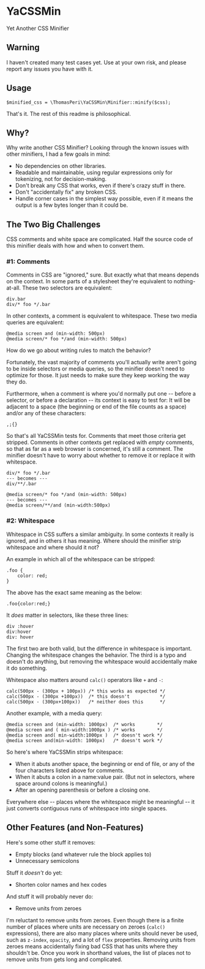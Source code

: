# YaCSSMin
Yet Another CSS Minifier

## Warning

I haven't created many test cases yet. Use at your own risk, and please report any issues you have with it.

## Usage

    $minified_css = \ThomasPeri\YaCSSMin\Minifier::minify($css);

That's it. The rest of this readme is philosophical.

## Why?
Why write another CSS Minifier? Looking through the known issues with other minifiers, I had a few goals in mind:

* No dependencies on other libraries.
* Readable and maintainable, using regular expressions only for tokenizing, not for decision-making.
* Don't break any CSS that works, even if there's crazy stuff in there.
* Don't "accidentally fix" any broken CSS.
* Handle corner cases in the simplest way possible, even if it means the output is a few bytes longer than it could be.

## The Two Big Challenges
CSS comments and white space are complicated. Half the source code of this minifier deals with how and when to convert them.

### #1: Comments

Comments in CSS are "ignored," sure. But exactly what that means depends on the context. In some parts of a stylesheet they're equivalent to nothing-at-all. These two selectors are equivalent:

    div.bar
    div/* foo */.bar
    
In other contexts, a comment is equivalent to whitespace. These two media queries are equivalent:

    @media screen and (min-width: 500px)
    @media screen/* foo */and (min-width: 500px)

How do we go about writing rules to match the behavior?

Fortunately, the vast majority of comments you'll actually write aren't going to be inside selectors or media queries, so the minifier doesn't need to optimize for those. It just needs to make sure they keep working the way they do.

Furthermore, when a comment is where you'd normally put one -- before a selector, or before a declaration -- its context is easy to test for: It will be adjacent to a space (the beginning or end of the file counts as a space) and/or any of these characters:

    ,;{}

So that's all YaCSSMin tests for. Comments that meet those criteria get stripped. Comments in other contexts get replaced with *empty* comments, so that as far as a web browser is concerned, it's still a comment. The minifier doesn't have to worry about whether to remove it or replace it with whitespace.

    div/* foo */.bar
    --- becomes ---
    div/**/.bar

    @media screen/* foo */and (min-width: 500px)
    --- becomes ---
    @media screen/**/and (min-width:500px)

### #2: Whitespace

Whitespace in CSS suffers a similar ambiguity. In some contexts it really is ignored, and in others it has meaning. Where should the minifier strip whitespace and where should it not?

An example in which all of the whitespace can be stripped:

    .foo {
        color: red;
    }
    
The above has the exact same meaning as the below:
    
    .foo{color:red;}

It *does* matter in selectors, like these three lines:

    div :hover
    div:hover
    div: hover
    
The first two are both valid, but the difference in whitespace is important. Changing the whitespace changes the behavior. The third is a typo and doesn't do anything, but removing the whitespace would accidentally make it do something.

Whitespace also matters around `calc()` operators like `+` and `-`:

    calc(500px - (300px + 100px)) /* this works as expected */
    calc(500px - (300px +100px))  /* this doesn't           */
    calc(500px - (300px+100px))   /* neither does this      */

Another example, with a media query:

    @media screen and (min-width: 1000px)  /* works        */
    @media screen and ( min-width:1000px ) /* works        */
    @media screen and( min-width:1000px )  /* doesn't work */
    @media screen and(min-width: 1000px)   /* doesn't work */
    
So here's where YaCSSMin strips whitespace:

* When it abuts another space, the beginning or end of file, or any of the four characters listed above for comments.
* When it abuts a colon in a name:value pair. (But not in selectors, where space around colons is meaningful.)
* After an opening parenthesis or before a closing one.

Everywhere else -- places where the whitespace might be meaningful -- it just converts contiguous runs of whitespace into single spaces.

## Other Features (and Non-Features)

Here's some other stuff it removes:

* Empty blocks (and whatever rule the block applies to)
* Unnecessary semicolons

Stuff it *doesn't* do yet:

* Shorten color names and hex codes

And stuff it will probably never do:

* Remove units from zeroes

I'm reluctant to remove units from zeroes. Even though there is a finite number of places where units are necessary on zeroes (`calc()` expressions), there are also many places where units should never be used, such as `z-index`, `opacity`, and a lot of `flex` properties. Removing units from zeroes means accidentally fixing bad CSS that has units where they shouldn't be. Once you work in shorthand values, the list of places not to remove units from gets long and complicated.